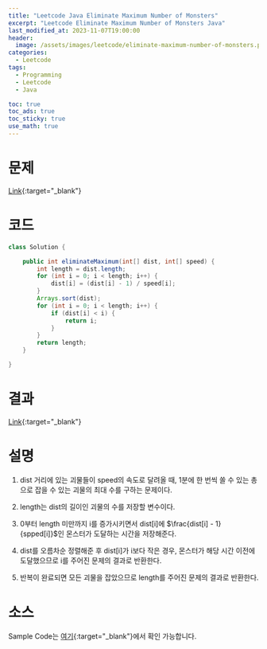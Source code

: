 ```yaml
---
title: "Leetcode Java Eliminate Maximum Number of Monsters"
excerpt: "Leetcode Eliminate Maximum Number of Monsters Java"
last_modified_at: 2023-11-07T19:00:00
header:
  image: /assets/images/leetcode/eliminate-maximum-number-of-monsters.png
categories:
  - Leetcode
tags:
  - Programming
  - Leetcode
  - Java

toc: true
toc_ads: true
toc_sticky: true
use_math: true
---
```

# 문제
[Link](https://leetcode.com/problems/eliminate-maximum-number-of-monsters){:target="_blank"}

# 코드
```java
class Solution {

	public int eliminateMaximum(int[] dist, int[] speed) {
		int length = dist.length;
		for (int i = 0; i < length; i++) {
			dist[i] = (dist[i] - 1) / speed[i];
		}
		Arrays.sort(dist);
		for (int i = 0; i < length; i++) {
			if (dist[i] < i) {
				return i;
			}
		}
		return length;
	}

}
```

# 결과
[Link](https://leetcode.com/problems/eliminate-maximum-number-of-monsters/submissions/1093510343/){:target="_blank"}

# 설명
1. dist 거리에 있는 괴물들이 speed의 속도로 달려올 때, 1분에 한 번씩 쏠 수 있는 총으로 잡을 수 있는 괴물의 최대 수를 구하는 문제이다.

2. length는 dist의 길이인 괴물의 수를 저장할 변수이다.

3. 0부터 length 미만까지 i를 증가시키면서 dist[i]에 $\frac{dist[i] - 1}{spped[i]}$인 몬스터가 도달하는 시간을 저장해준다.

4. dist를 오름차순 정렬해준 후 dist[i]가 i보다 작은 경우, 몬스터가 해당 시간 이전에 도달했으므로 i를 주어진 문제의 결과로 반환한다.

5. 반복이 완료되면 모든 괴물을 잡았으므로 length를 주어진 문제의 결과로 반환한다.

# 소스
Sample Code는 [여기](https://github.com/GracefulSoul/leetcode/blob/master/src/main/java/gracefulsoul/problems/EliminateMaximumNumberOfMonsters.java){:target="_blank"}에서 확인 가능합니다.
